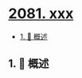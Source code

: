# [2081. xxx](https://github.com/Tdahuyou/TNotes.leetcode/tree/main/notes/2081.%20xxx)

<!-- region:toc -->

- [1. 📝 概述](#1--概述)

<!-- endregion:toc -->

## 1. 📝 概述
